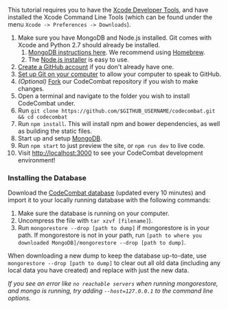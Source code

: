 This tutorial requires you to have the [Xcode Developer Tools](http://itunes.apple.com/us/app/xcode/id497799835?ls=1&mt=12), and have installed the Xcode Command Line Tools (which can be found under the menu `Xcode -> Preferences -> Downloads`).

1. Make sure you have MongoDB and Node.js installed. Git comes with Xcode and Python 2.7 should already be installed.
    1. [MongoDB instructions here](https://docs.mongodb.org/master/tutorial/install-mongodb-on-os-x/). We recommend using [Homebrew](http://brew.sh/).
    1. The [Node.js installer](https://nodejs.org/en/download/) is easy to use.
2. [Create a GitHub account](https://github.com/join) if you don't already have one.
3. [Set up Git on your computer](https://help.github.com/articles/set-up-git/) to allow your computer to speak to GitHub.
4. _(Optional)_ [Fork](https://github.com/codecombat/codecombat/fork) our CodeCombat repository if you wish to make changes.
5. Open a terminal and navigate to the folder you wish to install CodeCombat under.
6. Run `git clone https://github.com/$GITHUB_USERNAME/codecombat.git && cd codecombat`
7. Run `npm install`. This will install npm and bower dependencies, as well as building the static files.
8. Start up and setup [MongoDB](#installing-the-database).
9. Run `npm start` to just preview the site, or `npm run dev` to live code.
10. Visit [http://localhost:3000](http://localhost:3000) to see your CodeCombat development environment!

### Installing the Database

Download the [CodeCombat database](http://analytics.codecombat.com:8080/dump.tar.gz) (updated every 10 minutes) and import it to your locally running database with the following commands:

1. Make sure the database is running on your computer.
1. Uncompress the file with `tar xzvf [filename]`).
1. Run `mongorestore --drop [path to dump]` if mongorestore is in your path. If mongorestore is not in your path, run `[path to where you downloaded MongoDB]/mongorestore --drop [path to dump]`.

When downloading a new dump to keep the database up-to-date, use `mongorestore --drop [path to dump]` to clear out all old data (including any local data you have created) and replace with just the new data.

*If you see an error like `no reachable servers` when running mongorestore, and mongo is running, try adding `--host=127.0.0.1` to the command line options.*